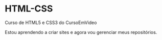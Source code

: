 # HTML-CSS
 Curso de HTML5 e CSS3 do CursoEmVideo

 Estou aprendendo a criar sites e agora vou gerenciar meus repositórios.
